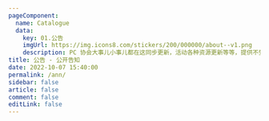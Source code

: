 ```yaml
---
pageComponent:
  name: Catalogue
  data:
    key: 01.公告
    imgUrl: https://img.icons8.com/stickers/200/000000/about--v1.png
    description: PC 协会大事儿小事儿都在这同步更新，活动各种资源更新等等，提供不受限制的消息服务。
title: 公告 - 公开告知
date: 2022-10-07 15:40:00
permalink: /ann/
sidebar: false
article: false
comment: false
editLink: false
---
```

